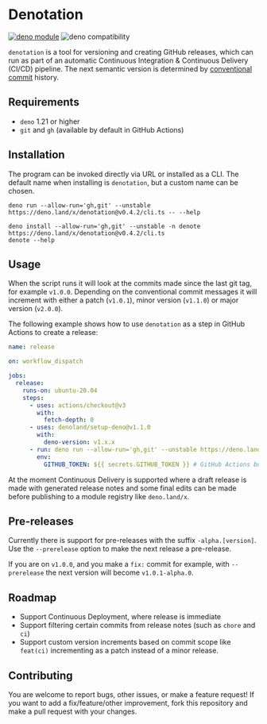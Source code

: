 # Denotation

[![deno module](https://shield.deno.dev/x/denotation)](https://deno.land/x/denotation)
![deno compatibility](https://shield.deno.dev/deno/^1.21)

`denotation` is a tool for versioning and creating GitHub releases, which can
run as part of an automatic Continuous Integration & Continuous Delivery (CI/CD)
pipeline. The next semantic version is determined by
[conventional commit](https://www.conventionalcommits.org/en/v1.0.0/) history.

## Requirements

- `deno` 1.21 or higher
- `git` and `gh` (available by default in GitHub Actions)

## Installation

The program can be invoked directly via URL or installed as a CLI. The default
name when installing is `denotation`, but a custom name can be chosen.

```
deno run --allow-run='gh,git' --unstable https://deno.land/x/denotation@v0.4.2/cli.ts -- --help
```

```
deno install --allow-run='gh,git' --unstable -n denote https://deno.land/x/denotation@v0.4.2/cli.ts
denote --help
```

## Usage

When the script runs it will look at the commits made since the last git tag,
for example `v1.0.0`. Depending on the conventional commit messages it will
increment with either a patch (`v1.0.1`), minor version (`v1.1.0`) or major
version (`v2.0.0`).

The following example shows how to use `denotation` as a step in GitHub Actions
to create a release:

```yaml
name: release

on: workflow_dispatch

jobs:
  release:
    runs-on: ubuntu-20.04
    steps:
      - uses: actions/checkout@v3
        with:
          fetch-depth: 0
      - uses: denoland/setup-deno@v1.1.0
        with:
          deno-version: v1.x.x
      - run: deno run --allow-run='gh,git' --unstable https://deno.land/x/denotation@v0.4.2/cli.ts
        env:
          GITHUB_TOKEN: ${{ secrets.GITHUB_TOKEN }} # GitHub Actions built-in variable.
```

At the moment Continuous Delivery is supported where a draft release is made
with generated release notes and some final edits can be made before publishing
to a module registry like `deno.land/x`.

## Pre-releases

Currently there is support for pre-releases with the suffix `-alpha.[version]`.
Use the `--prerelease` option to make the next release a pre-release.

If you are on `v1.0.0`, and you make a `fix:` commit for example, with
`--prerelease` the next version will become `v1.0.1-alpha.0`.

## Roadmap

- Support Continuous Deployment, where release is immediate
- Support filtering certain commits from release notes (such as `chore` and
  `ci`)
- Support custom version increments based on commit scope like `feat(ci)`
  incrementing as a patch instead of a minor release.

## Contributing

You are welcome to report bugs, other issues, or make a feature request! If you
want to add a fix/feature/other improvement, fork this repository and make a
pull request with your changes.
